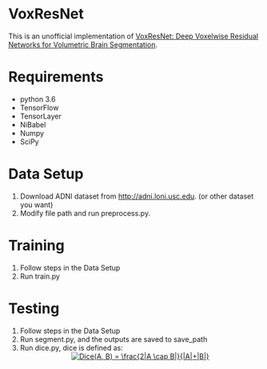 # VoxResNet
This is an unofficial implementation of [VoxResNet: Deep Voxelwise Residual Networks for Volumetric Brain Segmentation](https://arxiv.org/pdf/1608.05895.pdf).

# Requirements
- python 3.6
- TensorFlow
- TensorLayer
- NiBabel
- Numpy
- SciPy

# Data Setup
1. Download ADNI dataset from http://adni.loni.usc.edu. (or other dataset you want)
2. Modify file path and run preprocess.py.

# Training
1. Follow steps in the Data Setup
2. Run train.py

# Testing
1. Follow steps in the Data Setup
2. Run segment.py, and the outputs are saved to save_path
3. Run dice.py, dice is defined as:
<a href="https://www.codecogs.com/eqnedit.php?latex=Dice(A,&space;B)&space;=&space;\frac{2|A&space;\cap&space;B|}{|A|&plus;|B|}" align = center target="_blank"><div align=center><img src="https://latex.codecogs.com/gif.latex?Dice(A,&space;B)&space;=&space;\frac{2|A&space;\cap&space;B|}{|A|&plus;|B|}" title="Dice(A, B) = \frac{2|A \cap B|}{|A|+|B|}" /></div></a>
